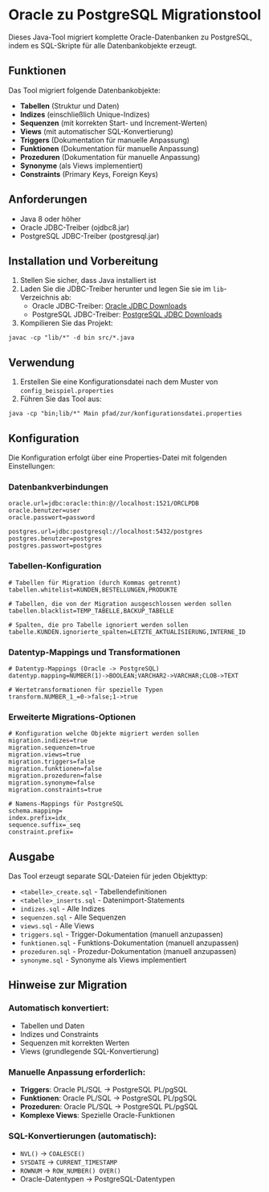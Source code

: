 # Oracle zu PostgreSQL Migrationstool

Dieses Java-Tool migriert komplette Oracle-Datenbanken zu PostgreSQL, indem es SQL-Skripte für alle Datenbankobjekte erzeugt.

## Funktionen

Das Tool migriert folgende Datenbankobjekte:
- **Tabellen** (Struktur und Daten)
- **Indizes** (einschließlich Unique-Indizes)
- **Sequenzen** (mit korrekten Start- und Increment-Werten)
- **Views** (mit automatischer SQL-Konvertierung)
- **Triggers** (Dokumentation für manuelle Anpassung)
- **Funktionen** (Dokumentation für manuelle Anpassung)
- **Prozeduren** (Dokumentation für manuelle Anpassung)
- **Synonyme** (als Views implementiert)
- **Constraints** (Primary Keys, Foreign Keys)

## Anforderungen

- Java 8 oder höher
- Oracle JDBC-Treiber (ojdbc8.jar)
- PostgreSQL JDBC-Treiber (postgresql.jar)

## Installation und Vorbereitung

1. Stellen Sie sicher, dass Java installiert ist
2. Laden Sie die JDBC-Treiber herunter und legen Sie sie im `lib`-Verzeichnis ab:
   - Oracle JDBC-Treiber: [Oracle JDBC Downloads](https://www.oracle.com/database/technologies/appdev/jdbc-downloads.html)
   - PostgreSQL JDBC-Treiber: [PostgreSQL JDBC Downloads](https://jdbc.postgresql.org/download/)
3. Kompilieren Sie das Projekt:

```
javac -cp "lib/*" -d bin src/*.java
```

## Verwendung

1. Erstellen Sie eine Konfigurationsdatei nach dem Muster von `config_beispiel.properties`
2. Führen Sie das Tool aus:

```
java -cp "bin;lib/*" Main pfad/zur/konfigurationsdatei.properties
```

## Konfiguration

Die Konfiguration erfolgt über eine Properties-Datei mit folgenden Einstellungen:

### Datenbankverbindungen

```
oracle.url=jdbc:oracle:thin:@//localhost:1521/ORCLPDB
oracle.benutzer=user
oracle.passwort=password

postgres.url=jdbc:postgresql://localhost:5432/postgres
postgres.benutzer=postgres
postgres.passwort=postgres
```

### Tabellen-Konfiguration

```
# Tabellen für Migration (durch Kommas getrennt)
tabellen.whitelist=KUNDEN,BESTELLUNGEN,PRODUKTE

# Tabellen, die von der Migration ausgeschlossen werden sollen
tabellen.blacklist=TEMP_TABELLE,BACKUP_TABELLE

# Spalten, die pro Tabelle ignoriert werden sollen
tabelle.KUNDEN.ignorierte_spalten=LETZTE_AKTUALISIERUNG,INTERNE_ID
```

### Datentyp-Mappings und Transformationen

```
# Datentyp-Mappings (Oracle -> PostgreSQL)
datentyp.mapping=NUMBER(1)->BOOLEAN;VARCHAR2->VARCHAR;CLOB->TEXT

# Wertetransformationen für spezielle Typen
transform.NUMBER_1_=0->false;1->true
```

### Erweiterte Migrations-Optionen

```
# Konfiguration welche Objekte migriert werden sollen
migration.indizes=true
migration.sequenzen=true
migration.views=true
migration.triggers=false
migration.funktionen=false
migration.prozeduren=false
migration.synonyme=false
migration.constraints=true

# Namens-Mappings für PostgreSQL
schema.mapping=
index.prefix=idx_
sequence.suffix=_seq
constraint.prefix=
```

## Ausgabe

Das Tool erzeugt separate SQL-Dateien für jeden Objekttyp:

- `<tabelle>_create.sql` - Tabellendefinitionen
- `<tabelle>_inserts.sql` - Datenimport-Statements
- `indizes.sql` - Alle Indizes
- `sequenzen.sql` - Alle Sequenzen
- `views.sql` - Alle Views
- `triggers.sql` - Trigger-Dokumentation (manuell anzupassen)
- `funktionen.sql` - Funktions-Dokumentation (manuell anzupassen)
- `prozeduren.sql` - Prozedur-Dokumentation (manuell anzupassen)
- `synonyme.sql` - Synonyme als Views implementiert

## Hinweise zur Migration

### Automatisch konvertiert:
- Tabellen und Daten
- Indizes und Constraints
- Sequenzen mit korrekten Werten
- Views (grundlegende SQL-Konvertierung)

### Manuelle Anpassung erforderlich:
- **Triggers**: Oracle PL/SQL → PostgreSQL PL/pgSQL
- **Funktionen**: Oracle PL/SQL → PostgreSQL PL/pgSQL  
- **Prozeduren**: Oracle PL/SQL → PostgreSQL PL/pgSQL
- **Komplexe Views**: Spezielle Oracle-Funktionen

### SQL-Konvertierungen (automatisch):
- `NVL()` → `COALESCE()`
- `SYSDATE` → `CURRENT_TIMESTAMP`
- `ROWNUM` → `ROW_NUMBER() OVER()`
- Oracle-Datentypen → PostgreSQL-Datentypen

